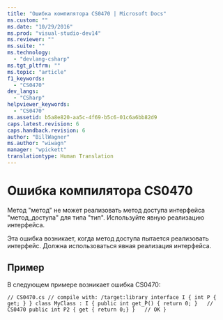 ```yaml
---
title: "Ошибка компилятора CS0470 | Microsoft Docs"
ms.custom: ""
ms.date: "10/29/2016"
ms.prod: "visual-studio-dev14"
ms.reviewer: ""
ms.suite: ""
ms.technology: 
  - "devlang-csharp"
ms.tgt_pltfrm: ""
ms.topic: "article"
f1_keywords: 
  - "CS0470"
dev_langs: 
  - "CSharp"
helpviewer_keywords: 
  - "CS0470"
ms.assetid: b5a8e820-aa5c-4f69-b5c6-01c6a6bb82d9
caps.latest.revision: 6
caps.handback.revision: 6
author: "BillWagner"
ms.author: "wiwagn"
manager: "wpickett"
translationtype: Human Translation
---
```

# Ошибка компилятора CS0470
Метод "метод" не может реализовать метод доступа интерфейса "метод\_доступа" для типа "тип". Используйте явную реализацию интерфейса.  
  
 Эта ошибка возникает, когда метод доступа пытается реализовать интерфейс. Должна использоваться явная реализация интерфейса.  
  
## Пример  
 В следующем примере возникает ошибка CS0470:  
  
```  
// CS0470.cs // compile with: /target:library interface I { int P { get; } } class MyClass : I { public int get_P() { return 0; }   // CS0470 public int P2 { get { return 0;} }   // OK }  
  
```